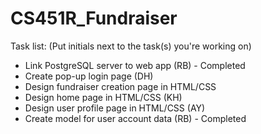 # CS451R_Fundraiser

Task list: (Put initials next to the task(s) you're working on)
- Link PostgreSQL server to web app (RB) - Completed
- Create pop-up login page (DH)
- Design fundraiser creation page in HTML/CSS
- Design home page in HTML/CSS (KH)
- Design user profile page in HTML/CSS (AY)
- Create model for user account data (RB) - Completed
